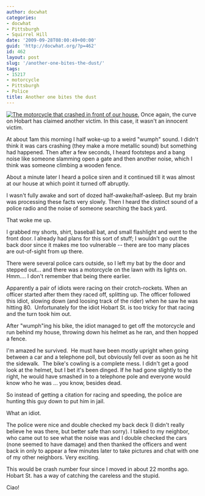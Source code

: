 ```yaml
---
author: docwhat
categories:
- docwhat
- Pittsburgh
- Squirrel Hill
date: '2009-09-28T08:00:49+00:00'
guid: 'http://docwhat.org/?p=462'
id: 462
layout: post
slug: '/another-one-bites-the-dust/'
tags:
- 15217
- motorcycle
- Pittsburgh
- Police
title: Another one bites the dust
---
```


[![The motorcycle that crashed in front of our
house.](https://farm3.static.flickr.com/2448/3961062359_1a8574d21e.jpg)](https://www.flickr.com/photos/docwhat/3961062359/)
Once again, the curve on Hobart has claimed another victim. In this
case, it wasn't an innocent victim.

At about 1am this morning I half woke-up to a weird "wumph" sound. I
didn't think it was cars crashing (they make a more metallic sound) but
something had happened. Then after a few seconds, I heard footsteps and
a bang noise like someone slamming open a gate and then another noise,
which I think was someone climbing a wooden fence.

About a minute later I heard a police siren and it continued till it was
almost at our house at which point it turned off abruptly.

I wasn't fully awake and sort of dozed half-awake/half-asleep. But my
brain was processing these facts very slowly. Then I heard the distinct
sound of a police radio and the noise of someone searching the back
yard.

That woke me up.

I grabbed my shorts, shirt, baseball bat, and small flashlight and went
to the front door. I already had plans for this sort of stuff; I
wouldn't go out the back door since it makes me too vulnerable -- there
are too many places are out-of-sight from up there.

There were several police cars outside, so I left my bat by the door and
stepped out... and there was a motorcycle on the lawn with its lights
on. Hmm.... I don't remember that being there earlier.

Apparently a pair of idiots were racing on their crotch-rockets. When an
officer started after them they raced off, splitting up. The officer
followed this idiot, slowing down (and loosing track of the rider) when
he saw he was hitting 80.  Unfortunately for the idiot Hobart St. is too
tricky for that racing and the turn took him out.

After "wumph"ing his bike, the idiot managed to get off the motorcycle
and run behind my house, throwing down his helmet as he ran, and then
hopped a fence.

I'm amazed he survived.  He must have been mostly upright when going
between a car and a telephone poll, but obviously fell over as soon as
he hit the sidewalk.  The bike's cowling is a complete mess. I didn't
get a good look at the helmet, but I bet it's been dinged. If he had
gone slightly to the right, he would have smashed in to a telephone pole
and everyone would know who he was ... you know, besides dead.

So instead of getting a citation for racing and speeding, the police are
hunting this guy down to put him in jail.

What an idiot.

The police were nice and double checked my back deck (I didn't really
believe he was there, but better safe than sorry). I talked to my
neighbor, who came out to see what the noise was and I double checked
the cars (none seemed to have damage) and then thanked the officers and
went back in only to appear a few minutes later to take pictures and
chat with one of my other neighbors. Very exciting.

This would be crash number four since I moved in about 22 months ago.
Hobart St. has a way of catching the careless and the stupid.

Ciao!
